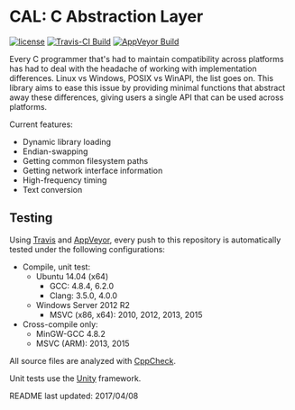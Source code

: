 CAL: C Abstraction Layer
===============================================

[![license](https://img.shields.io/badge/license-MIT-blue.svg)](https://github.com/ncorgan/cal/blob/master/LICENSE.txt)
[![Travis-CI Build](https://travis-ci.org/ncorgan/cal.svg)](https://travis-ci.org/ncorgan/cal)
[![AppVeyor Build](https://ci.appveyor.com/api/projects/status/github/ncorgan/cal)](https://ci.appveyor.com/project/ncorgan/cal)

Every C programmer that's had to maintain compatibility across platforms has had to deal with the headache
of working with implementation differences. Linux vs Windows, POSIX vs WinAPI, the list goes on. This library
aims to ease this issue by providing minimal functions that abstract away these differences, giving users a
single API that can be used across platforms.

Current features:
 * Dynamic library loading
 * Endian-swapping
 * Getting common filesystem paths
 * Getting network interface information
 * High-frequency timing
 * Text conversion

Testing
-------------------------------------

Using [Travis](https://travis-ci.org/ncorgan/cal) and
[AppVeyor](https://ci.appveyor.com/project/ncorgan/cal), every push to this
repository is automatically tested under the following configurations:

 * Compile, unit test:
   * Ubuntu 14.04 (x64)
     * GCC: 4.8.4, 6.2.0
     * Clang: 3.5.0, 4.0.0
   * Windows Server 2012 R2
     * MSVC (x86, x64): 2010, 2012, 2013, 2015
 * Cross-compile only:
   * MinGW-GCC 4.8.2
   * MSVC (ARM): 2013, 2015

All source files are analyzed with [CppCheck](http://cppcheck.sourceforge.net/).

Unit tests use the [Unity](https://github.com/ThrowTheSwitch/Unity) framework.

README last updated: 2017/04/08
